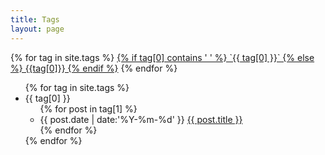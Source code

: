 ```yaml
---
title: Tags
layout: page
---
```


<div id='tag_cloud'>
{% for tag in site.tags %}
<a href="#{{ tag[0] }}" data-id="{{ tag[0] }}" title="{{ tag[0] }}" rel="{{ tag[1].size }}">{% if tag[0] contains ' ' %} `{{ tag[0] }}` {% else %} {{tag[0]}} {% endif %}</a>
{% endfor %}
</div>

<ul class="listing article-list">
{% for tag in site.tags %}
  <li class="tag-listing {{tag[0]}}" data-id="{{ tag[0] }}" id="{{ tag[0] }}"><i class="fa icon-quote-left-1"></i><span>{{ tag[0] }}</span>
<ul>
{% for post in tag[1] %}
  <li class="listing-item" data-id="{{ tag[0] }}">
  <time datetime="{{ post.date | date:"%Y-%m-%d" }}">{{ post.date | date:'%Y-%m-%d' }}</time>
  <a href="{{ post.url }}" title="{{ post.title }}">{{ post.title }}</a>
  </li>
{% endfor %}
</ul>
</li>
{% endfor %}
</ul>
<script type="text/javascript">
document.addEventListener("DOMContentLoaded", function(event) {
    var tag_cloud = document.getElementById('tag_cloud');
    var tags = tag_cloud.getElementsByTagName('a');
    var min,max,size;
    for(var i=0,ii=tags.length;i<ii;i++){
        size = parseInt(tags[i].getAttribute('rel'));
        if(i==0){
            max = min = size;
            continue;
        }
        if(size<min){
            min=size;
        }
        if(size>max){
           max=size; 
        }
    }
    var ratio;
    for(i=0;i<ii;i++){
        size = parseInt(tags[i].getAttribute('rel'));
        ratio = (size-min)/(max-min);
        tags[i].style['font-size'] = 0.5+ratio*0.5+'em';
        tags[i].style.opacity = 0.6+ratio*0.4;
        tags[i].onclick=function(e){
            e.preventDefault();
            var list_id = this.getAttribute('data-id');
            document.location.hash = list_id; 
            showList(list_id);
        };
    } 
    function showList(list_id){
        var tag_listing = document.getElementsByClassName('tag-listing');
        for(var j=0;j<tag_listing.length;j++){
            var id = tag_listing[j].getAttribute('data-id');
            if(id == list_id){
                tag_listing[j].style.display = 'block'; 
            }else{
                tag_listing[j].style.display = 'none'; 
            }
        }
    }

    if(window.location.hash.length){
       showList(window.location.hash.split('#')[1]);
    }
});
</script>
